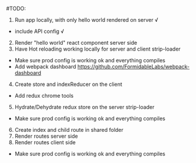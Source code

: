 #TODO:
1. Run app locally, with only hello world rendered on server √
  - include API config √
2. Render "hello world" react component server side
3. Have Hot reloading working locally for server and client strip-loader
  - Make sure prod config is working ok and everything compiles
  - Add webpack dashboard https://github.com/FormidableLabs/webpack-dashboard
4. Create store and indexReducer on the client
  - Add redux chrome tools
5. Hydrate/Dehydrate redux store on the server strip-loader
  - Make sure prod config is working ok and everything compiles
6. Create index and child route in shared folder
7. Render routes server side
8. Render routes client side
  - Make sure prod config is working ok and everything compiles

